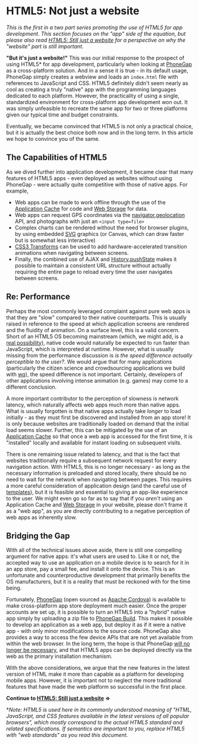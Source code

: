 HTML5: Not just a website
==========================

*This is the first in a two part series promoting the use of HTML5 for app development.  This section focuses on the "app" side of the equation, but please also read [HTML5: Still just a website] for a perspective on why the "website" part is still important.*

**"But it's just a website!"**  This was our initial response to the prospect of using HTML5* for app development, particularly when looking at [PhoneGap] as a cross-platform solution.  And in a sense it is true - in its default usage, PhoneGap simply creates a webview and loads an `index.html` file with references to JavaScript and CSS.  HTML5 definitely didn't seem nearly as cool as creating a truly "native" app with the programming languages dedicated to each platform.  However, the practicality of using a single, standardized environment for cross-platform app development won out.  It was simply unfeasible to recreate the same app for two or three platforms given our typical time and budget constraints.

Eventually, we became convinced that HTML5 is not only a practical choice, but it is actually the best choice both now and in the long term.  In this article we hope to convince you of the same.

## The Capabilities of HTML5

As we dived further into application development, it became clear that many features of HTML5 apps - even deployed as websites without using PhoneGap - were actually quite competitive with those of native apps.  For example,

 * Web apps can be made to work offline through the use of the [Application Cache] for code and [Web Storage] for data.
 * Web apps can request GPS coordinates via the [navigator.geolocation] API, and photographs with just an `<input type=file>`
 * Complex charts can be rendered without the need for browser plugins, by using embedded [SVG] graphics (or Canvas, which can draw faster but is somewhat less interactive)
 * [CSS3 Transforms] can be used to add hardware-accelerated transition animations when navigating between screens.
 * Finally, the combined use of AJAX and [History.pushState] makes it possible to maintain a consistent URL structure without actually requiring the entire page to reload every time the user navigates between screens.


## Re: Performance

Perhaps the most commonly leveraged complaint against pure web apps is that they are "slow" compared to their native counterparts.  This is usually raised in reference to the speed at which application screens are rendered and the fluidity of animation.  On a surface level, this is a valid concern.  Short of an HTML5 OS becoming mainstream (which, we might add, is a [real possibility]), native code would naturally be expected to run faster than JavaScript, which is interpreted at runtime.  However, what is usually missing from the performance discussion is *is the speed difference actually perceptible to the user?*.  We would argue that for many applications (particularly the citizen science and crowdsourcing applications we build with [wq]), the speed difference is not important.  Certainly, developers of other applications involving intense animation (e.g. games) may come to a different conclusion.

A more important contributor to the perception of slowness is network latency, which naturally affects web apps much more than native apps.  What is usually forgotten is that native apps actually take *longer* to load initially - as they must first be discovered and installed from an app store!  It is only because websites are traditionally loaded on demand that the initial load seems slower.  Further, this can be mitigated by the use of an [Application Cache] so that once a web app is accessed for the first time, it is "installed" locally and available for instant loading on subsequent visits.

There is one remaining issue related to latency, and that is the fact that websites traditionally require a subsequent network request for every navigation action.  With HTML5, this is no longer necessary - as long as the necessary information is preloaded and stored locally, there should be no need to wait for the network when navigating between pages.  This requires a more careful consideration of application design (and the careful use of [templates]), but it is feasible and essential to giving an app-like experience to the user.  We might even go so far as to say that if you *aren't* using an Application Cache and [Web Storage] in your website, please don't frame it as a "web app", as you are directly contributing to a negative perception of web apps as inherently slow.

## Bridging the Gap

With all of the technical issues above aside, there is still one compelling argument for native apps: it's what users are used to.  Like it or not, the accepted way to use an application on a mobile device is to search for it in an app store, pay a small fee, and install it onto the device.  This is an unfortunate and counterproductive development that primarily benefits the OS manufacturers, but it is a reality that must be reckoned with for the time being.

Fortunately, [PhoneGap] (open sourced as [Apache Cordova]) is available to make cross-platform app store deployment much easier.  Once the proper accounts are set up, it is possible to turn an HTML5 into a "hybrid" native app simply by uploading a zip file to [PhoneGap Build].  This makes it possible to develop an application as a web app, but deploy it as if it were a native app - with only minor modifications to the source code.  PhoneGap also provides a way to access the few device APIs that are not yet available from within the web browser.  In the long term, the hope is that PhoneGap [will no longer be necessary], and that HTML5 apps can be deployed directly via the web as the primary installation mechanism.

With the above considerations, we argue that the new features in the latest version of HTML make it more than capable as a platform for developing mobile apps.  However, it is important not to neglect the more traditional features that have made the web platform so successful in the first place.

**Continue to [HTML5: Still just a website] &rArr;**

*_Note: HTML5 is used here in its commonly understood meaning of "HTML, JavaScript, and CSS features available in the latest versions of all popular browsers", which mostly correspond to the actual HTML5 standard and related specifications.  If semantics are important to you, replace HTML5 with "web standards" as you read this document._

[HTML5: Still just a website]: http://wq.io/docs/website
[PhoneGap]: http://phonegap.com
[Application Cache]: http://www.whatwg.org/specs/web-apps/current-work/multipage/offline.html
[Web Storage]: http://www.w3.org/TR/webstorage/
[navigator.geolocation]: http://www.w3.org/TR/geolocation-API/
[SVG]: http://www.w3.org/Graphics/SVG/
[CSS3 Transforms]: http://www.w3.org/TR/css-transforms-1/
[History.pushState]: http://www.whatwg.org/specs/web-apps/current-work/multipage/history.html
[real possibility]: http://www.mozilla.org/en-US/firefox/os/
[wq]: http://wq.io/
[templates]: http://wq.io/docs/templates
[Apache Cordova]: http://cordova.io
[PhoneGap Build]: http://build.phonegap.com
[will no longer be necessary]: http://phonegap.com/2012/05/09/phonegap-beliefs-goals-and-philosophy/
